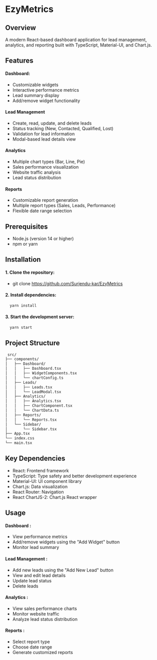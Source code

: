 # EzyMetrics

## Overview

A modern React-based dashboard application for lead management, analytics, and reporting built with TypeScript, Material-UI, and Chart.js.

## Features

#### Dashboard: 
- Customizable widgets
- Interactive performance metrics
- Lead summary display
- Add/remove widget functionality

#### Lead Management

- Create, read, update, and delete leads
- Status tracking (New, Contacted, Qualified, Lost)
- Validation for lead information
- Modal-based lead details view

#### Analytics

- Multiple chart types (Bar, Line, Pie)
- Sales performance visualization
- Website traffic analysis
- Lead status distribution

#### Reports

- Customizable report generation
- Multiple report types (Sales, Leads, Performance)
- Flexible date range selection


## Prerequisites


- Node.js (version 14 or higher)
- npm or yarn




## Installation

#### 1. Clone the repository:

- git clone https://github.com/Surjendu-kar/EzyMetrics

#### 2. Install dependencies:

```bash
  yarn install
```

#### 3. Start the development server:

```bash
  yarn start
```
    





## Project Structure

```bash
 src/
├── components/
│   ├── Dashboard/
│   │   ├── Dashboard.tsx
│   │   ├── WidgetComponents.tsx
│   │   └── chartConfig.ts
│   ├── Leads/
│   │   ├── Leads.tsx
│   │   └── LeadModal.tsx
│   ├── Analytics/
│   │   ├── Analytics.tsx
│   │   ├── ChartComponent.tsx
│   │   └── ChartData.ts
│   ├── Reports/
│   │   └── Reports.tsx
│   └── Sidebar/
│       └── Sidebar.tsx
├── App.tsx
└── index.css
└── main.tsx
```


## Key Dependencies

- React: Frontend framework
- TypeScript: Type safety and better development experience
- Material-UI: UI component library
- Chart.js: Data visualization
- React Router: Navigation
- React ChartJS-2: Chart.js React wrapper
## Usage

#### Dashboard :

- View performance metrics
- Add/remove widgets using the "Add Widget" button
- Monitor lead summary


#### Lead Management :

- Add new leads using the "Add New Lead" button
- View and edit lead details
- Update lead status
- Delete leads


#### Analytics :

- View sales performance charts
- Monitor website traffic
- Analyze lead status distribution


#### Reports :

- Select report type
- Choose date range
- Generate customized reports